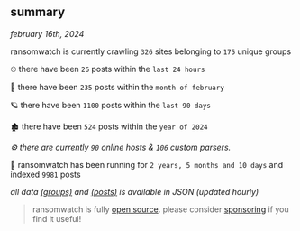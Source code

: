 
## summary
_february 16th, 2024_

ransomwatch is currently crawling `326` sites belonging to `175` unique groups

⏲ there have been `26` posts within the `last 24 hours`

🦈 there have been `235` posts within the `month of february`

🪐 there have been `1100` posts within the `last 90 days`

🏚 there have been `524` posts within the `year of 2024`

_⚙️ there are currently `90` online hosts & `106` custom parsers._

🦕 ransomwatch has been running for `2 years, 5 months and 10 days` and indexed `9981` posts

_all data  [(groups)](http://ransomwhat.telemetry.ltd/groups) and [(posts)](http://ransomwhat.telemetry.ltd/posts) is available in JSON (updated hourly)_

> ransomwatch is fully [open source](https://github.com/joshhighet/ransomwatch#ransomwatch--). please consider [sponsoring](https://github.com/sponsors/joshhighet) if you find it useful!
